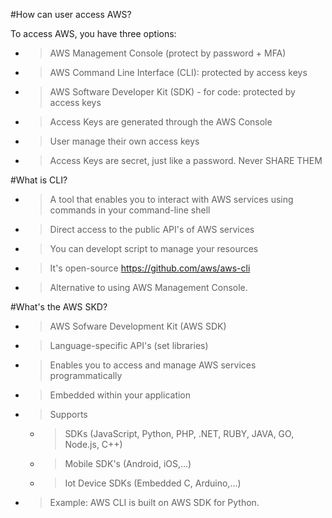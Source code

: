 #How can user access AWS?

To access AWS, you have three options:

- > AWS Management Console (protect by password + MFA)
- > AWS Command Line Interface (CLI): protected by access keys
- > AWS Software Developer Kit (SDK) - for code: protected by access keys
- > Access Keys are generated through the AWS Console
- > User manage their own access keys
- > Access Keys are secret, just like a password. Never SHARE THEM

#What is CLI?

- > A tool that enables you to interact with AWS services using commands in your command-line shell
- > Direct access to the public API's of AWS services
- > You can developt script to manage your resources
- > It's open-source https://github.com/aws/aws-cli
- > Alternative to using AWS Management Console.

#What's the AWS SKD?

- > AWS Sofware Development Kit (AWS SDK)
- > Language-specific API's (set libraries)
- > Enables you to access and manage AWS services programmatically
- > Embedded within your application
- > Supports
  - > SDKs (JavaScript, Python, PHP, .NET, RUBY, JAVA, GO, Node.js, C++)
  - > Mobile SDK's (Android, iOS,...)
  - > Iot Device SDKs (Embedded C, Arduino,...)
- > Example: AWS CLI is built on AWS SDK for Python.
